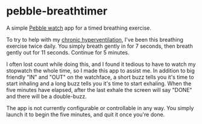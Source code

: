 pebble-breathtimer
==================

A simple [Pebble watch](https://getpebble.com/) app for a timed breathing exercise.

To try to help with my [chronic hyperventilation](http://en.wikipedia.org/wiki/Hyperventilation_syndrome), I've been this breathing exercise twice daily. You simply breath gently in for 7 seconds, then breath gently out for 11 seconds. Continue for 5 minutes.

I often lost count while doing this, and I found it tedious to have to watch my stopwatch the whole time, so I made this app to assist me. In addition to big friendly "IN" and "OUT" on the watchface, a short buzz tells you it's time to start inhaling and a long buzz tells you it's time to start exhaling. When the five minutes have elapsed, after the last exhale the screen will say "DONE" and there will be a double-buzz.

The app is not currently configurable or controllable in any way. You simply launch it to begin the five minutes, and quit it once you're done.
